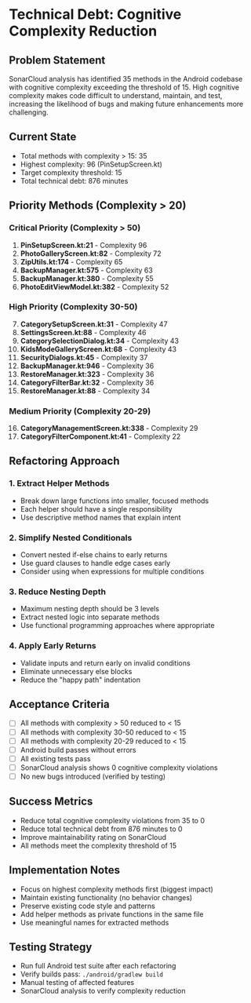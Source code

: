 # Technical Debt: Cognitive Complexity Reduction

## Problem Statement
SonarCloud analysis has identified 35 methods in the Android codebase with cognitive complexity exceeding the threshold of 15. High cognitive complexity makes code difficult to understand, maintain, and test, increasing the likelihood of bugs and making future enhancements more challenging.

## Current State
- Total methods with complexity > 15: 35
- Highest complexity: 96 (PinSetupScreen.kt)
- Target complexity threshold: 15
- Total technical debt: 876 minutes

## Priority Methods (Complexity > 20)

### Critical Priority (Complexity > 50)
1. **PinSetupScreen.kt:21** - Complexity 96
2. **PhotoGalleryScreen.kt:82** - Complexity 72
3. **ZipUtils.kt:174** - Complexity 65
4. **BackupManager.kt:575** - Complexity 63
5. **BackupManager.kt:380** - Complexity 55
6. **PhotoEditViewModel.kt:382** - Complexity 52

### High Priority (Complexity 30-50)
7. **CategorySetupScreen.kt:31** - Complexity 47
8. **SettingsScreen.kt:88** - Complexity 46
9. **CategorySelectionDialog.kt:34** - Complexity 43
10. **KidsModeGalleryScreen.kt:68** - Complexity 43
11. **SecurityDialogs.kt:45** - Complexity 37
12. **BackupManager.kt:946** - Complexity 36
13. **RestoreManager.kt:323** - Complexity 36
14. **CategoryFilterBar.kt:32** - Complexity 36
15. **RestoreManager.kt:88** - Complexity 34

### Medium Priority (Complexity 20-29)
16. **CategoryManagementScreen.kt:338** - Complexity 29
17. **CategoryFilterComponent.kt:41** - Complexity 22

## Refactoring Approach

### 1. Extract Helper Methods
- Break down large functions into smaller, focused methods
- Each helper should have a single responsibility
- Use descriptive method names that explain intent

### 2. Simplify Nested Conditionals
- Convert nested if-else chains to early returns
- Use guard clauses to handle edge cases early
- Consider using when expressions for multiple conditions

### 3. Reduce Nesting Depth
- Maximum nesting depth should be 3 levels
- Extract nested logic into separate methods
- Use functional programming approaches where appropriate

### 4. Apply Early Returns
- Validate inputs and return early on invalid conditions
- Eliminate unnecessary else blocks
- Reduce the "happy path" indentation

## Acceptance Criteria
- [ ] All methods with complexity > 50 reduced to < 15
- [ ] All methods with complexity 30-50 reduced to < 15
- [ ] All methods with complexity 20-29 reduced to < 15
- [ ] Android build passes without errors
- [ ] All existing tests pass
- [ ] SonarCloud analysis shows 0 cognitive complexity violations
- [ ] No new bugs introduced (verified by testing)

## Success Metrics
- Reduce total cognitive complexity violations from 35 to 0
- Reduce total technical debt from 876 minutes to 0
- Improve maintainability rating on SonarCloud
- All methods meet the complexity threshold of 15

## Implementation Notes
- Focus on highest complexity methods first (biggest impact)
- Maintain existing functionality (no behavior changes)
- Preserve existing code style and patterns
- Add helper methods as private functions in the same file
- Use meaningful names for extracted methods

## Testing Strategy
- Run full Android test suite after each refactoring
- Verify builds pass: `./android/gradlew build`
- Manual testing of affected features
- SonarCloud analysis to verify complexity reduction
